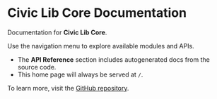 # Civic Lib Core Documentation

Documentation for **Civic Lib Core**.

Use the navigation menu to explore available modules and APIs.

- The **API Reference** section includes autogenerated docs from the source code.
- This home page will always be served at `/`.

To learn more, visit the [GitHub repository](https://github.com/civic-interconnect/civic-lib-core).
